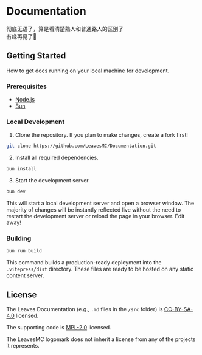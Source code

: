 # Documentation
彻底无语了，算是看清楚熟人和普通路人的区别了  
有缘再见了🔪
## Getting Started

How to get docs running on your local machine for development.

### Prerequisites

- [Node.js](https://nodejs.org)
- [Bun](https://bun.sh)

### Local Development

1. Clone the repository. If you plan to make changes, create a fork first!

```bash
git clone https://github.com/LeavesMC/Documentation.git
```

2. Install all required dependencies.

```bash
bun install
```

3. Start the development server

```bash
bun dev
```

This will start a local development server and open a browser window. The majority of changes will be instantly reflected live without the need to restart the development server or reload the page in your browser. Edit away!

### Building

```bash
bun run build
```


This command builds a production-ready deployment into the `.vitepress/dist` directory. These files are ready to be hosted on any static content server.


## License

The Leaves Documentation (e.g., `.md` files in the `/src` folder) is [CC-BY-SA-4.0](https://github.com/LeavesMC/Documentation/blob/main/LICENSE-DOCS) licensed.

The supporting code is
[MPL-2.0](https://github.com/LeavesMC/Documentation/blob/main/LICENSE) licensed.

The LeavesMC logomark does not inherit a license from any of the projects it represents.
